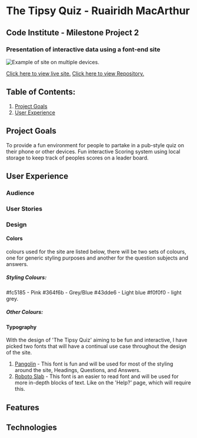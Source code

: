 # The Tipsy Quiz - Ruairidh MacArthur

## Code Institute - Milestone Project 2

### Presentation of interactive data using a font-end site

![Example of site on multiple devices.](/assets/images/...)

[Click here to view live site.]()
[Click here to view Repository.]()

## Table of Contents:

1. [Project Goals](#project-goals)
2. [User Experience](#user-experience)

## Project Goals

To provide a fun environment for people to partake in a pub-style quiz on their phone or other devices. Fun interactive Scoring system using local storage to keep track of peoples scores on a leader board.

## User Experience

### Audience

### User Stories

### Design

#### Colors

colours used for the site are listed below, there will be two sets of colours, one for generic styling purposes and another for the question subjects and answers.

##### Styling Colours:

#fc5185 - Pink
#364f6b - Grey/Blue
#43dde6 - Light blue
#f0f0f0 - light grey.

##### Other Colours:

#### Typography

With the design of 'The Tipsy Quiz' aiming to be fun and interactive, I have picked two fonts that will have a continual use case throughout the design of the site.

1. [Pangolin](https://fonts.google.com/specimen/Pangolin?preview.text=The%20Tipsy%20Quiz&preview.text_type=custom#standard-styles) - This font is fun and will be used for most of the styling around the site, Headings, Questions, and Answers.
2. [Roboto Slab](https://fonts.google.com/specimen/Roboto+Slab?preview.text=The%20Tipsy%20Quiz&preview.text_type=custom&query=roboto+s) - This font is an easier to read font and will be used for more in-depth blocks of text. Like on the 'Help?' page, which will require this.

## Features

## Technologies
